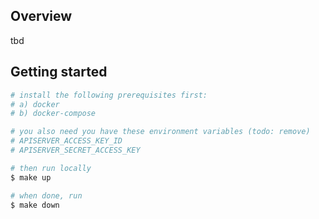 ## Overview

tbd

## Getting started

```bash
# install the following prerequisites first:
# a) docker
# b) docker-compose

# you also need you have these environment variables (todo: remove)
# APISERVER_ACCESS_KEY_ID
# APISERVER_SECRET_ACCESS_KEY

# then run locally
$ make up

# when done, run
$ make down
```
